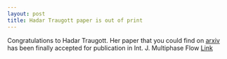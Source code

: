 ```yaml
---
layout: post
title: Hadar Traugott paper is out of print
---
```


Congratulations to Hadar Traugott. Her paper that you could find on [arxiv](https://arxiv.org/abs/1510.00879)
has been finally accepted for publication in Int. J. Multiphase Flow
[Link](http://www.sciencedirect.com/science/article/pii/S0301932215300860)
